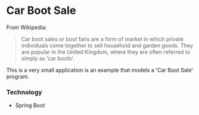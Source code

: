 # Car Boot Sale

From Wikipedia:

> Car boot sales or boot fairs are a form of market in which private individuals come together to sell household and garden goods. They are popular in the United Kingdom, where they are often referred to simply as 'car boots'.

This is a very small application is an example that models a 'Car Boot Sale' program.

### Technology

- Spring Boot
